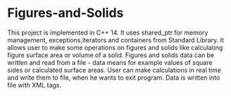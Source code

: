 # Figures-and-Solids
This project is implemented in C++ 14. It uses shared_ptr for memory management, exceptions,iterators and containers from Standard Library.
It allows user to make some operations on figures and solids like calculating figure surface area or volume of a solid. 
Figures and solids data can be written and read from a file - data means for example values of square sides or calculated surface areas. 
User can make calculations in real time and write them to file, when he wants to exit program.
Data is written into file with XML tags.



